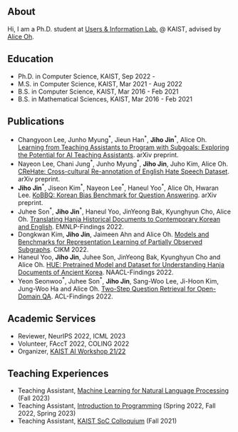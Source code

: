 ## About
Hi, I am a Ph.D. student at [Users & Information Lab.](https://uilab.kr) @ KAIST, advised by [Alice Oh](https://aliceoh9.github.io/).

## Education
- Ph.D. in Computer Science, KAIST, Sep 2022 -
- M.S. in Computer Science, KAIST, Mar 2021 - Aug 2022
- B.S. in Computer Science, KAIST, Mar 2016 - Feb 2021
- B.S. in Mathematical Sciences, KAIST, Mar 2016 - Feb 2021

## Publications
- Changyoon Lee, Junho Myung<sup>\*</sup>, Jieun Han<sup>\*</sup>, **Jiho Jin**<sup>\*</sup>, Alice Oh. [Learning from Teaching Assistants to Program with Subgoals: Exploring the Potential for AI Teaching Assistants](https://arxiv.org/abs/2309.10419). arXiv preprint.
- Nayeon Lee, Chani Jung<sup>\*</sup>, Junho Myung<sup>\*</sup>, **Jiho Jin**, Juho Kim, Alice Oh. [CReHate: Cross-cultural Re-annotation of English Hate Speech Dataset](https://arxiv.org/abs/2308.16705). arXiv preprint.
- **Jiho Jin**<sup>\*</sup>, Jiseon Kim<sup>\*</sup>, Nayeon Lee<sup>\*</sup>, Haneul Yoo<sup>\*</sup>, Alice Oh, Hwaran Lee. [KoBBQ: Korean Bias Benchmark for Question Answering](https://arxiv.org/abs/2307.16778). arXiv preprint.
- Juhee Son<sup>\*</sup>, **Jiho Jin**<sup>\*</sup>, Haneul Yoo, JinYeong Bak, Kyunghyun Cho, Alice Oh. [Translating Hanja Historical Documents to Contemporary Korean and English](https://arxiv.org/abs/2205.10019). EMNLP-Findings 2022.
- Dongkwan Kim, **Jiho Jin**, Jaimeen Ahn and Alice Oh. [Models and Benchmarks for Representation Learning of Partially Observed Subgraphs](https://arxiv.org/abs/2209.00508). CIKM 2022.
- Haneul Yoo, **Jiho Jin**, Juhee Son, JinYeong Bak, Kyunghyun Cho and Alice Oh. [HUE: Pretrained Model and Dataset for Understanding Hanja Documents of Ancient Korea](https://aclanthology.org/2022.findings-naacl.140/). NAACL-Findings 2022.
- Yeon Seonwoo<sup>\*</sup>, Juhee Son<sup>\*</sup>, **Jiho Jin**, Sang-Woo Lee, Ji-Hoon Kim, Jung-Woo Ha and Alice Oh. [Two-Step Question Retrieval for Open-Domain QA](https://aclanthology.org/2022.findings-acl.117/). ACL-Findings 2022.

## Academic Services
- Reviewer, NeurIPS 2022, ICML 2023
- Volunteer, FAccT 2022, COLING 2022
- Organizer, [KAIST AI Workshop 21/22](https://mars-ai.github.io/kaist-ai-workshop-2122)

## Teaching Experiences
- Teaching Assistant, [Machine Learning for Natural Language Processing](https://github.com/uilab-kaist/cs475-mlnlp-fall-2023) (Fall 2023)
- Teaching Assistant, [Introduction to Programming](https://cs101.kaist.ac.kr/) (Spring 2022, Fall 2022, Spring 2023)
- Teaching Assistant, [KAIST SoC Colloquium](https://cs.kaist.ac.kr/colloquium/) (Fall 2021)
